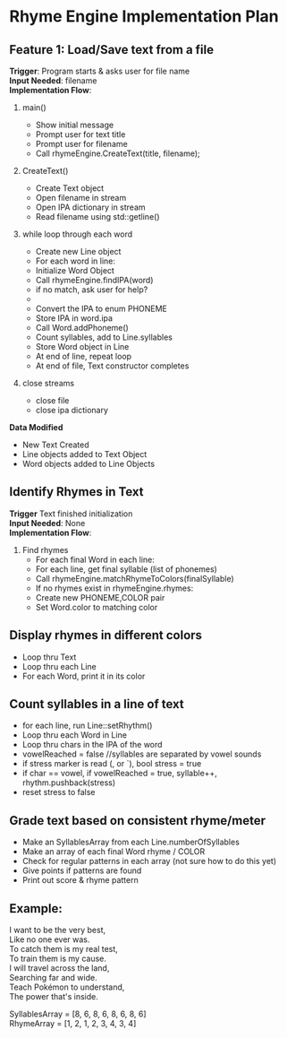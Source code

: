 # Rhyme Engine Implementation Plan

## Feature 1: Load/Save text from a file

**Trigger**: Program starts & asks user for file name  
**Input Needed**: filename  
**Implementation Flow**:  
1. main()
   - Show initial message
   - Prompt user for text title
   - Prompt user for filename
   - Call rhymeEngine.CreateText(title, filename);
   
2. CreateText()
   - Create Text object
   - Open filename in stream
   - Open IPA dictionary in stream
   - Read filename using std::getline()
   
3. while loop through each word
   - Create new Line object
   - For each word in line:
   - Initialize Word Object
   - Call rhymeEngine.findIPA(word)
   - if no match, ask user for help?
   - 
   - Convert the IPA to enum PHONEME
   - Store IPA in word.ipa
   - Call Word.addPhoneme()
   - Count syllables, add to Line.syllables 
   - Store Word object in Line
   - At end of line, repeat loop
   - At end of file, Text constructor completes  
  
4. close streams  
   - close file  
   - close ipa dictionary

**Data Modified**  
- New Text Created
- Line objects added to Text Object
- Word objects added to Line Objects


## Identify Rhymes in Text

**Trigger** Text finished initialization  
**Input Needed**: None  
**Implementation Flow**:  
1. Find rhymes
   - For each final Word in each line:
   - For each line, get final syllable (list of phonemes)
   - Call rhymeEngine.matchRhymeToColors(finalSyllable)
   - If no rhymes exist in rhymeEngine.rhymes:
   - Create new PHONEME,COLOR pair
   - Set Word.color to matching color

## Display rhymes in different colors  
- Loop thru Text
- Loop thru each Line
- For each Word, print it in its color

## Count syllables in a line of text  
- for each line, run Line::setRhythm()
- Loop thru each Word in Line
- Loop thru chars in the IPA of the word
- vowelReached = false //syllables are separated by vowel sounds
- if stress marker is read (, or `), bool stress = true
- if char == vowel, if vowelReached = true, syllable++, rhythm.pushback(stress)
- reset stress to false

## Grade text based on consistent rhyme/meter  
- Make an SyllablesArray from each Line.numberOfSyllables
- Make an array of each final Word rhyme / COLOR
- Check for regular patterns in each array (not sure how to do this yet)
- Give points if patterns are found 
- Print out score & rhyme pattern

## Example:

I want to be the very best,  
Like no one ever was.  
To catch them is my real test,  
To train them is my cause.  
I will travel across the land,  
Searching far and wide.  
Teach Pokémon to understand,  
The power that's inside.  

SyllablesArray = [8, 6, 8, 6, 8, 6, 8, 6]  
RhymeArray     = [1, 2, 1, 2, 3, 4, 3, 4]  
